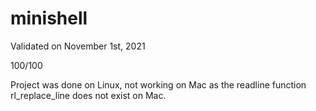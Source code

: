 # minishell

Validated on November 1st, 2021

100/100 

Project was done on Linux, not working on Mac as the readline function rl_replace_line does not exist on Mac.
